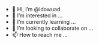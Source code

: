 - 👋 Hi, I’m @idowuad
- 👀 I’m interested in ...
- 🌱 I’m currently learning ...
- 💞️ I’m looking to collaborate on ...
- 📫 How to reach me ...

<!---
idowuad/idowuad is a ✨ special ✨ repository because its `README.md` (this file) appears on your GitHub profile.
You can click the Preview link to take a look at your changes.
--->
